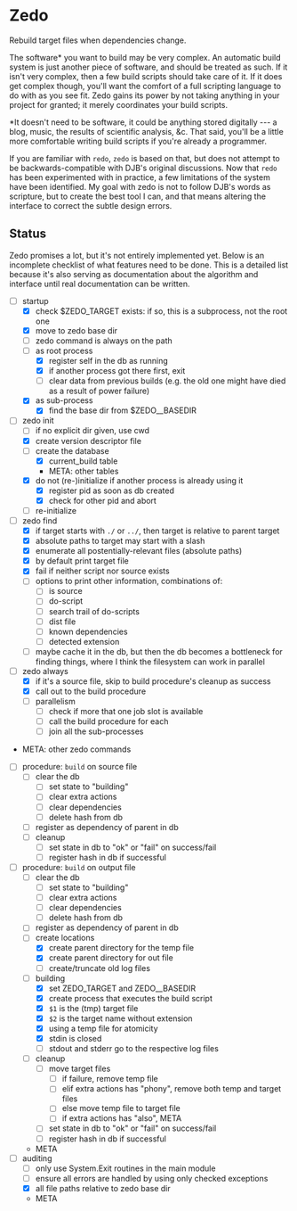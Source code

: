 # Zedo

Rebuild target files when dependencies change.

The software* you want to build may be very complex.
An automatic build system is just another piece of software, and should be treated as such.
If it isn't very complex, then a few build scripts should take care of it.
If it does get complex though, you'll want the comfort of a full scripting language to do with as you see fit.
Zedo gains its power by not taking anything in your project for granted; it merely coordinates your build scripts.

\*It doesn't need to be software, it could be anything stored digitally --- a blog, music, the results of scientific analysis, &c. That said, you'll be a little more comfortable writing build scripts if you're already a programmer.

If you are familiar with `redo`, `zedo` is based on that, but does not attempt to be backwards-compatible with DJB's original discussions.
Now that `redo` has been experimented with in practice, a few limitations of the system have been identified.
My goal with zedo is not to follow DJB's words as scripture, but to create the best tool I can, and that means altering the interface to correct the subtle design errors.


## Status

Zedo promises a lot, but it's not entirely implemented yet.
Below is an incomplete checklist of what features need to be done.
This is a detailed list because it's also serving as documentation about the algorithm and interface until real documentation can be written.

- [ ] startup
    - [x] check $ZEDO_TARGET exists: if so, this is a subprocess, not the root one
    - [x] move to zedo base dir
    - [ ] zedo command is always on the path
    - [ ] as root process
        - [x] register self in the db as running
        - [x] if another process got there first, exit
        - [ ] clear data from previous builds (e.g. the old one might have died as a result of power failure)
    - [x] as sub-process
        - [x] find the base dir from $ZEDO__BASEDIR
- [ ] zedo init
    - [ ] if no explicit dir given, use cwd
    - [x] create version descriptor file
    - [ ] create the database
        - [x] current_build table
        - META: other tables
    - [x] do not (re-)initialize if another process is already using it
        - [x] register pid as soon as db created
        - [x] check for other pid and abort
    - [ ] re-initialize
- [ ] zedo find
    - [x] if target starts with `./` or `../`, then target is relative to parent target
    - [x] absolute paths to target may start with a slash
    - [x] enumerate all postentially-relevant files (absolute paths)
    - [x] by default print target file
    - [x] fail if neither script nor source exists
    - [ ] options to print other information, combinations of:
        - [ ] is source
        - [ ] do-script
        - [ ] search trail of do-scripts
        - [ ] dist file
        - [ ] known dependencies
        - [ ] detected extension
    - [ ] maybe cache it in the db, but then the db becomes a bottleneck for finding things, where I think the filesystem can work in parallel
- [ ] zedo always
    - [x] if it's a source file, skip to build procedure's cleanup as success
    - [x] call out to the build procedure
    - [ ] parallelism
        - [ ] check if more that one job slot is available
        - [ ] call the build procedure for each
        - [ ] join all the sub-processes
- META: other zedo commands
- [ ] procedure: `build` on source file
    - [ ] clear the db
        - [ ] set state to "building"
        - [ ] clear extra actions
        - [ ] clear dependencies
        - [ ] delete hash from db
    - [ ] register as dependency of parent in db
    - [ ] cleanup
        - [ ] set state in db to "ok" or "fail" on success/fail
        - [ ] register hash in db if successful
- [ ] procedure: `build` on output file
    - [ ] clear the db
        - [ ] set state to "building"
        - [ ] clear extra actions
        - [ ] clear dependencies
        - [ ] delete hash from db
    - [ ] register as dependency of parent in db
    - [ ] create locations
        - [x] create parent directory for the temp file
        - [x] create parent directory for out file
        - [ ] create/truncate old log files
    - [ ] building
        - [x] set ZEDO_TARGET and ZEDO__BASEDIR
        - [x] create process that executes the build script
        - [x] `$1` is the (tmp) target file
        - [x] `$2` is the target name without extension
        - [x] using a temp file for atomicity
        - [x] stdin is closed
        - [ ] stdout and stderr go to the respective log files
    - [ ] cleanup
        - [ ] move target files
            - [ ] if failure, remove temp file
            - [ ] elif extra actions has "phony", remove both temp and target files
            - [ ] else move temp file to target file
            - [ ] if extra actions has "also", META
        - [ ] set state in db to "ok" or "fail" on success/fail
        - [ ] register hash in db if successful
    - META
- [ ] auditing
    - [ ] only use System.Exit routines in the main module
    - [ ] ensure all errors are handled by using only checked exceptions
    - [x] all file paths relative to zedo base dir
    - META
